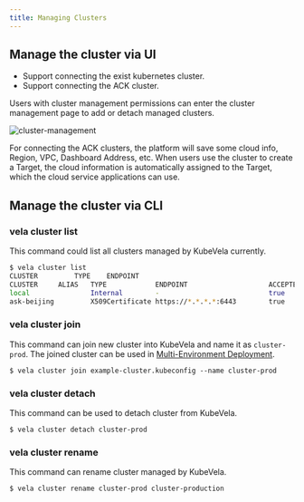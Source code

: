 ```yaml
---
title: Managing Clusters
---
```


## Manage the cluster via UI

* Support connecting the exist kubernetes cluster.
* Support connecting the ACK cluster.

Users with cluster management permissions can enter the cluster management page to add or detach managed clusters.

![cluster-management](https://static.kubevela.net/images/1.3/cluster-management.jpg)

For connecting the ACK clusters, the platform will save some cloud info, Region, VPC, Dashboard Address, etc. When users use the cluster to create a Target, the cloud information is automatically assigned to the Target, which the cloud service applications can use.

## Manage the cluster via CLI

### vela cluster list

This command could list all clusters managed by KubeVela currently.
```bash
$ vela cluster list
CLUSTER         TYPE    ENDPOINT                
CLUSTER    	ALIAS	TYPE           	ENDPOINT                   	ACCEPTED	LABELS
local      	     	Internal       	-                          	true
ask-beijing	     	X509Certificate	https://*.*.*.*:6443	    true
```

### vela cluster join

This command can join new cluster into KubeVela and name it as `cluster-prod`. The joined cluster can be used in [Multi-Environment Deployment](../../end-user/policies/envbinding).

```shell script
$ vela cluster join example-cluster.kubeconfig --name cluster-prod
```

### vela cluster detach

This command can be used to detach cluster from KubeVela.

```shell script
$ vela cluster detach cluster-prod
```

### vela cluster rename

This command can rename cluster managed by KubeVela.

```shell script
$ vela cluster rename cluster-prod cluster-production
```